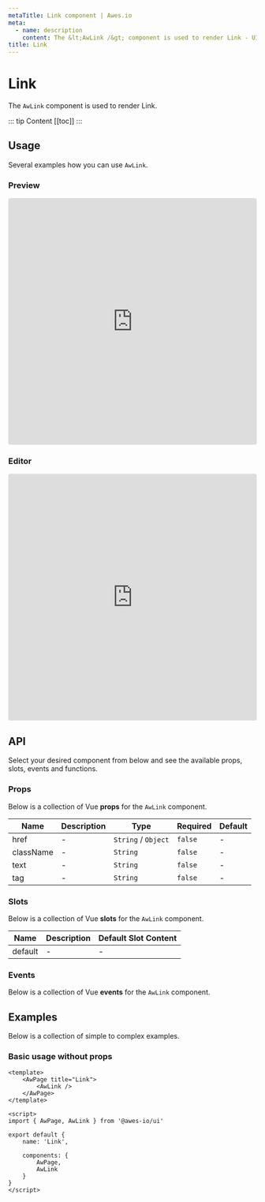 ```yaml
---
metaTitle: Link сomponent | Awes.io
meta:
  - name: description
    content: The &lt;AwLink /&gt; component is used to render Link - UI Vue component for Awes.io.
title: Link
---
```

# Link

The `AwLink` component is used to render Link.

::: tip Content
[[toc]]
:::

## Usage
Several examples how you can use `AwLink`.

### Preview
<iframe
     src='https://codesandbox.io/embed/github/awes-io/client/tree/master/examples/basic-ui?autoresize=1&fontsize=14&hidenavigation=1&initialpath=%2Faw-link&module=%2Fpages%2Faw-link.vue&theme=dark&view=preview'
     style='width:100%; height:500px; border:0; border-radius: 4px; overflow:hidden;'
     title='basic-ui'
     allow='geolocation; microphone; camera; midi; vr; accelerometer; gyroscope; payment; ambient-light-sensor; encrypted-media; usb'
     sandbox='allow-modals allow-forms allow-popups allow-scripts allow-same-origin'
   ></iframe>

### Editor
<iframe
     src='https://codesandbox.io/embed/github/awes-io/client/tree/master/examples/basic-ui?autoresize=1&fontsize=14&hidenavigation=1&initialpath=%2Faw-link&module=%2Fpages%2Faw-link.vue&theme=dark&view=editor'
     style='width:100%; height:500px; border:0; border-radius: 4px; overflow:hidden;'
     title='basic-ui'
     allow='geolocation; microphone; camera; midi; vr; accelerometer; gyroscope; payment; ambient-light-sensor; encrypted-media; usb'
     sandbox='allow-modals allow-forms allow-popups allow-scripts allow-same-origin'
   ></iframe>

## API
Select your desired component from below and see the available props, slots, events and functions.

### Props
Below is a collection of Vue **props** for the `AwLink` component.
<!-- @vuese:AwLink:props:start -->
|Name|Description|Type|Required|Default|
|---|---|---|---|---|
|href|-|`String` /  `Object`|`false`|-|
|className|-|`String`|`false`|-|
|text|-|`String`|`false`|-|
|tag|-|`String`|`false`|-|

<!-- @vuese:AwLink:props:end -->

### Slots
Below is a collection of Vue **slots** for the `AwLink` component.
<!-- @vuese:AwLink:slots:start -->
|Name|Description|Default Slot Content|
|---|---|---|
|default|-|-|

<!-- @vuese:AwLink:slots:end -->


### Events
Below is a collection of Vue **events** for the `AwLink` component.
<!-- @vuese:AwLink:events:start -->

<!-- @vuese:AwLink:events:end -->
## Examples
Below is a collection of simple to complex examples.

### Basic usage without props
```vue
<template>
    <AwPage title="Link">
        <AwLink />
    </AwPage>
</template>

<script>
import { AwPage, AwLink } from '@awes-io/ui'

export default {
    name: 'Link',

    components: {
        AwPage,
        AwLink
    }
}
</script>

```

